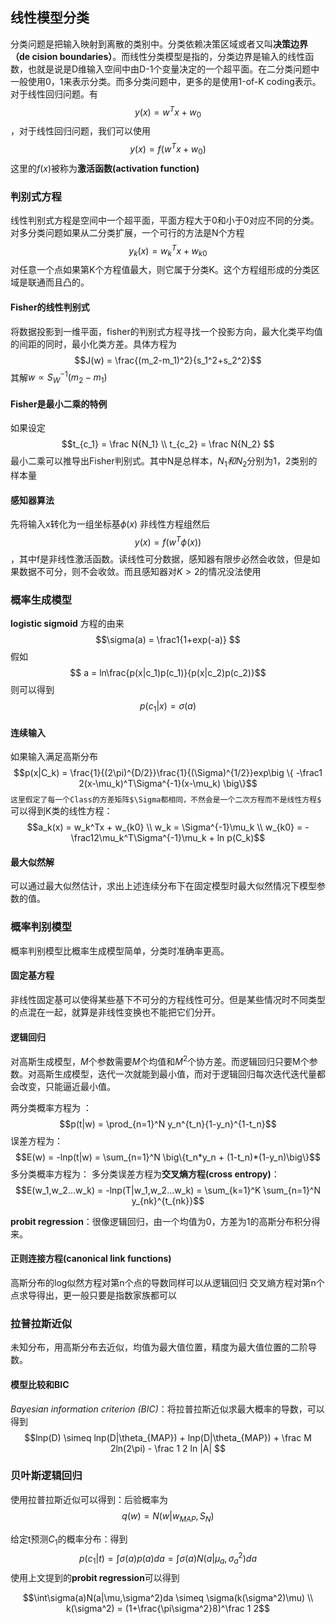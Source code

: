 
## 线性模型分类
分类问题是把输入映射到离散的类别中。分类依赖决策区域或者又叫**决策边界（de cision boundaries）**。而线性分类模型是指的，分类边界是输入的线性函数，也就是说是D维输入空间中由D-1个变量决定的一个超平面。在二分类问题中一般使用0，1来表示分类。而多分类问题中，更多的是使用1-of-K coding表示。对于线性回归问题。有$$y(x) = w^Tx + w_0$$，对于线性回归问题，我们可以使用
$$y(x) = f(w^Tx + w_0)$$这里的$f(x)$被称为**激活函数(activation function)**
### 判别式方程
线性判别式方程是空间中一个超平面，平面方程大于0和小于0对应不同的分类。对多分类问题如果从二分类扩展，一个可行的方法是N个方程$$y_k(x)=w_k^Tx+w_{k0}$$对任意一个点如果第K个方程值最大，则它属于分类K。这个方程组形成的分类区域是联通而且凸的。
#### Fisher的线性判别式
将数据投影到一维平面，fisher的判别式方程寻找一个投影方向，最大化类平均值的间距的同时，最小化类方差。具体方程为$$J(w) = \frac{(m_2-m_1)^2}{s_1^2+s_2^2}$$
其解$w \propto S_W^{-1}(m_2-m_1)$

#### Fisher是最小二乘的特例
如果设定$$t_{c_1} = \frac N{N_1} \\ t_{c_2} = \frac N{N_2} $$ 最小二乘可以推导出Fisher判别式。其中N是总样本，$N_1和N_2$分别为1，2类别的样本量

#### 感知器算法
先将输入x转化为一组坐标基$\phi(x)$ 非线性方程组然后$$y(x) = f(w^T \phi(x))$$，其中f是非线性激活函数。读线性可分数据，感知器有限步必然会收敛，但是如果数据不可分，则不会收敛。而且感知器对$K>2$的情况没法使用

### 概率生成模型
**logistic sigmoid** 方程的由来
$$\sigma(a)  = \frac1{1+exp(-a)} $$ 假如 $$ a = ln\frac{p(x|c_1)p(c_1)}{p(x|c_2)p(c_2)}$$
则可以得到 $$p(c_1|x) = \sigma(a)$$

#### 连续输入

如果输入满足高斯分布$$p(x|C_k) = \frac{1}{(2\pi)^{D/2}}\frac{1}{(\Sigma)^{1/2}}exp\big \{ -\frac1 2(x-\mu_k)^T\Sigma^{-1}(x-\mu_k) \big\}$$ `这里假定了每一个Class的方差矩阵$\Sigma都相同，不然会是一个二次方程而不是线性方程$`
可以得到K类的线性方程：
$$a_k(x) = w_k^Tx + w_{k0} \\ w_k = \Sigma^{-1}\mu_k \\ w_{k0} = -\frac12\mu_k^T\Sigma^{-1}\mu_k + ln p(C_k)$$

#### 最大似然解
可以通过最大似然估计，求出上述连续分布下在固定模型时最大似然情况下模型参数的值。

### 概率判别模型
概率判别模型比概率生成模型简单，分类时准确率更高。

#### 固定基方程
非线性固定基可以使得某些基下不可分的方程线性可分。但是某些情况时不同类型的点混在一起，就算是非线性变换也不能把它们分开。

#### 逻辑回归
对高斯生成模型，$M$个参数需要$M$个均值和$M^2$个协方差。而逻辑回归只要M个参数。对高斯生成模型，迭代一次就能到最小值，而对于逻辑回归每次迭代迭代量都会改变，只能逼近最小值。

两分类概率方程为 ：$$p(t|w) = \prod_{n=1}^N y_n^{t_n}{1-y_n}^{1-t_n}$$
误差方程为：$$E(w) = -lnp(t|w) = \sum_{n=1}^N \big\{t_n*y_n + (1-t_n)*(1-y_n)\big\}$$
多分类概率方程为：
多分类误差方程为**交叉熵方程(cross entropy)**：$$E(w_1,w_2...w_k) = -lnp(T|w_1,w_2...w_k) =  \sum_{k=1}^K  \sum_{n=1}^N y_{nk}^{t_{nk}}$$

**probit regression**：很像逻辑回归，由一个均值为0，方差为1的高斯分布积分得来。


#### 正则连接方程(canonical link functions)
高斯分布的log似然方程对第n个点的导数同样可以从逻辑回归 交叉熵方程对第n个点求导得出，更一般只要是指数家族都可以

### 拉普拉斯近似
未知分布，用高斯分布去近似，均值为最大值位置，精度为最大值位置的二阶导数。

#### 模型比较和BIC
 *Bayesian information criterion (BIC)*：将拉普拉斯近似求最大概率的导数，可以得到$$lnp(D) \simeq lnp(D|\theta_{MAP}) + lnp(D|\theta_{MAP}) + \frac M 2ln(2\pi) - \frac 1 2 ln |A| $$

### 贝叶斯逻辑回归

使用拉普拉斯近似可以得到：后验概率为$$q(w) = N(w|w_{MAP}, S_N)$$

给定t预测$C_1$的概率分布：得到$$p(c_1|t) = \int \sigma(a)p(a)da = \int\sigma(a)N(a|\mu_a,\sigma_a^2)da$$
使用上文提到的**probit regression**可以得到

$$\int\sigma(a)N(a|\mu,\sigma^2)da \simeq \sigma(k(\sigma^2)\mu) \\
k(\sigma^2) = (1+\frac{\pi\sigma^2}8)^\frac 1 2$$
